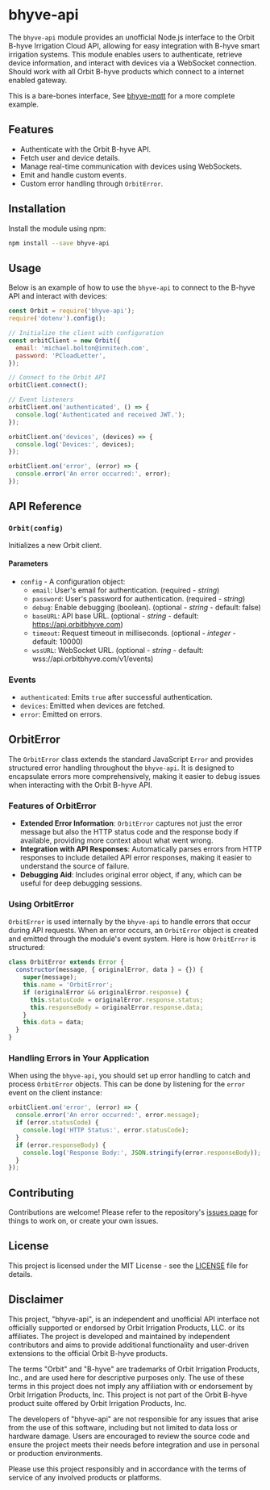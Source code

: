 # bhyve-api

The `bhyve-api` module provides an unofficial Node.js interface to the Orbit B-hyve Irrigation Cloud API, allowing for easy integration with B-hyve smart irrigation systems. This module enables users to authenticate, retrieve device information, and interact with devices via a WebSocket connection. Should work with all Orbit B-hyve products which connect to a internet enabled gateway.

This is a bare-bones interface, See [bhyve-mqtt](https://github.com/billchurch/bhyve-mqtt) for a more complete example.

## Features

- Authenticate with the Orbit B-hyve API.
- Fetch user and device details.
- Manage real-time communication with devices using WebSockets.
- Emit and handle custom events.
- Custom error handling through `OrbitError`.

## Installation

Install the module using npm:

```bash
npm install --save bhyve-api
```

## Usage

Below is an example of how to use the `bhyve-api` to connect to the B-hyve API and interact with devices:

```javascript
const Orbit = require('bhyve-api');
require('dotenv').config();

// Initialize the client with configuration
const orbitClient = new Orbit({
  email: 'michael.bolton@innitech.com',
  password: 'PCloadLetter',
});

// Connect to the Orbit API
orbitClient.connect();

// Event listeners
orbitClient.on('authenticated', () => {
  console.log('Authenticated and received JWT.');
});

orbitClient.on('devices', (devices) => {
  console.log('Devices:', devices);
});

orbitClient.on('error', (error) => {
  console.error('An error occurred:', error);
});
```

## API Reference

### `Orbit(config)`

Initializes a new Orbit client.

#### Parameters

- `config` - A configuration object:
  - `email`: User's email for authentication. (required - _string_)
  - `password`: User's password for authentication. (required - _string_)
  - `debug`: Enable debugging (boolean). (optional - _string_ - default: false)
  - `baseURL`: API base URL. (optional - _string_ - default: https://api.orbitbhyve.com)
  - `timeout`: Request timeout in milliseconds. (optional - _integer_ - default: 10000)
  - `wssURL`: WebSocket URL. (optional - _string_ - default: wss://api.orbitbhyve.com/v1/events)

### Events

- `authenticated`: Emits `true` after successful authentication.
- `devices`: Emitted when devices are fetched.
- `error`: Emitted on errors.

## OrbitError

The `OrbitError` class extends the standard JavaScript `Error` and provides structured error handling throughout the `bhyve-api`. It is designed to encapsulate errors more comprehensively, making it easier to debug issues when interacting with the Orbit B-hyve API.

### Features of OrbitError

- **Extended Error Information**: `OrbitError` captures not just the error message but also the HTTP status code and the response body if available, providing more context about what went wrong.
- **Integration with API Responses**: Automatically parses errors from HTTP responses to include detailed API error responses, making it easier to understand the source of failure.
- **Debugging Aid**: Includes original error object, if any, which can be useful for deep debugging sessions.

### Using OrbitError

`OrbitError` is used internally by the `bhyve-api` to handle errors that occur during API requests. When an error occurs, an `OrbitError` object is created and emitted through the module's event system. Here is how `OrbitError` is structured:

```javascript
class OrbitError extends Error {
  constructor(message, { originalError, data } = {}) {
    super(message);
    this.name = 'OrbitError';
    if (originalError && originalError.response) {
      this.statusCode = originalError.response.status;
      this.responseBody = originalError.response.data;
    }
    this.data = data;
  }
}
```

### Handling Errors in Your Application

When using the `bhyve-api`, you should set up error handling to catch and process `OrbitError` objects. This can be done by listening for the `error` event on the client instance:

```javascript
orbitClient.on('error', (error) => {
  console.error('An error occurred:', error.message);
  if (error.statusCode) {
    console.log('HTTP Status:', error.statusCode);
  }
  if (error.responseBody) {
    console.log('Response Body:', JSON.stringify(error.responseBody));
  }
});
```

## Contributing

Contributions are welcome! Please refer to the repository's [issues page](https://github.com/billchurch/bhyve-api/issues) for things to work on, or create your own issues.

## License

This project is licensed under the MIT License - see the [LICENSE](LICENSE) file for details.

## Disclaimer

This project, "bhyve-api", is an independent and unofficial API interface not officially supported or endorsed by Orbit Irrigation Products, LLC. or its affiliates. The project is developed and maintained by independent contributors and aims to provide additional functionality and user-driven extensions to the official Orbit B-hyve products.

The terms "Orbit" and "B-hyve" are trademarks of Orbit Irrigation Products, Inc., and are used here for descriptive purposes only. The use of these terms in this project does not imply any affiliation with or endorsement by Orbit Irrigation Products, Inc. This project is not part of the Orbit B-hyve product suite offered by Orbit Irrigation Products, Inc.

The developers of "bhyve-api" are not responsible for any issues that arise from the use of this software, including but not limited to data loss or hardware damage. Users are encouraged to review the source code and ensure the project meets their needs before integration and use in personal or production environments.

Please use this project responsibly and in accordance with the terms of service of any involved products or platforms.
